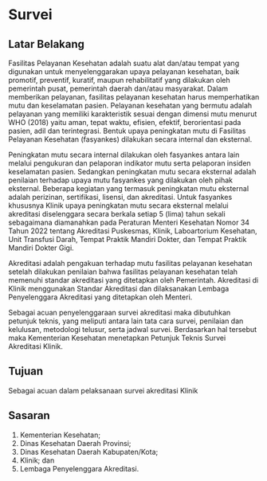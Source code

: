 # Survei

## Latar Belakang 
Fasilitas Pelayanan Kesehatan adalah suatu alat dan/atau tempat yang digunakan untuk menyelenggarakan upaya pelayanan kesehatan, baik promotif, preventif, kuratif, maupun rehabilitatif yang dilakukan oleh pemerintah pusat, pemerintah daerah dan/atau masyarakat. Dalam memberikan pelayanan, fasilitas pelayanan kesehatan harus memperhatikan mutu dan keselamatan pasien. Pelayanan kesehatan yang bermutu adalah pelayanan yang memiliki karakteristik  sesuai dengan dimensi mutu menurut WHO (2018) yaitu aman, tepat waktu, efisien, efektif, berorientasi pada pasien, adil dan terintegrasi. Bentuk upaya peningkatan mutu di Fasilitas Pelayanan Kesehatan (fasyankes) dilakukan secara internal dan eksternal.  

Peningkatan mutu secara internal dilakukan oleh fasyankes antara lain melalui pengukuran dan pelaporan indikator mutu serta pelaporan insiden keselamatan pasien. Sedangkan peningkatan mutu secara eksternal adalah penilaian terhadap upaya mutu fasyankes yang dilakukan oleh pihak eksternal. Beberapa kegiatan yang termasuk peningkatan mutu eksternal adalah perizinan, sertifikasi, lisensi, dan akreditasi. Untuk fasyankes khususnya Klinik upaya peningkatan mutu secara eksternal melalui akreditasi diselenggara secara berkala setiap 5 (lima) tahun sekali sebagaimana diamanahkan pada Peraturan Menteri Kesehatan Nomor 34 Tahun 2022 tentang Akreditasi Puskesmas, Klinik, Laboartorium Kesehatan, Unit Transfusi Darah, Tempat Praktik Mandiri Dokter, dan Tempat Praktik Mandiri Dokter Gigi.  

Akreditasi adalah pengakuan terhadap mutu fasilitas pelayanan kesehatan setelah dilakukan penilaian bahwa fasilitas pelayanan kesehatan telah memenuhi standar akreditasi yang ditetapkan oleh Pemerintah. Akreditasi di Klinik menggunakan Standar Akreditasi dan dilaksanakan Lembaga Penyelenggara Akreditasi yang ditetapkan oleh Menteri.  

Sebagai acuan penyelenggaraan survei akreditasi maka dibutuhkan petunjuk teknis, yang meliputi antara lain tata cara survei, penilaian dan kelulusan, metodologi telusur, serta jadwal survei. Berdasarkan hal tersebut maka Kementerian Kesehatan menetapkan Petunjuk Teknis Survei Akreditasi Klinik. 

## Tujuan 
Sebagai acuan dalam pelaksanaan survei akreditasi Klinik  

## Sasaran 
1. Kementerian Kesehatan;  
2. Dinas Kesehatan Daerah Provinsi;  
3. Dinas Kesehatan Daerah Kabupaten/Kota;  
4. Klinik; dan 
5. Lembaga Penyelenggara Akreditasi. 
